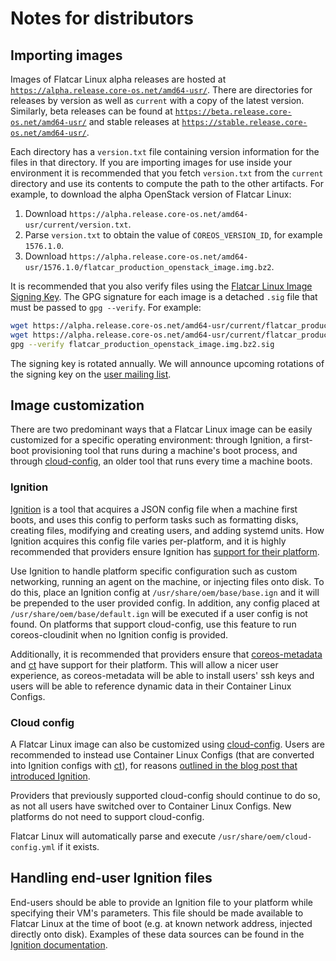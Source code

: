 # Notes for distributors

## Importing images

Images of Flatcar Linux alpha releases are hosted at [`https://alpha.release.core-os.net/amd64-usr/`][alpha-bucket]. There are directories for releases by version as well as `current` with a copy of the latest version. Similarly, beta releases can be found at [`https://beta.release.core-os.net/amd64-usr/`][beta-bucket] and stable releases at [`https://stable.release.core-os.net/amd64-usr/`][stable-bucket].

Each directory has a `version.txt` file containing version information for the files in that directory. If you are importing images for use inside your environment it is recommended that you fetch `version.txt` from the `current` directory and use its contents to compute the path to the other artifacts. For example, to download the alpha OpenStack version of Flatcar Linux:

1. Download `https://alpha.release.core-os.net/amd64-usr/current/version.txt`.
2. Parse `version.txt` to obtain the value of `COREOS_VERSION_ID`, for example `1576.1.0`.
3. Download `https://alpha.release.core-os.net/amd64-usr/1576.1.0/flatcar_production_openstack_image.img.bz2`.

It is recommended that you also verify files using the [Flatcar Linux Image Signing Key][signing-key]. The GPG signature for each image is a detached `.sig` file that must be passed to `gpg --verify`. For example:

```sh
wget https://alpha.release.core-os.net/amd64-usr/current/flatcar_production_openstack_image.img.bz2
wget https://alpha.release.core-os.net/amd64-usr/current/flatcar_production_openstack_image.img.bz2.sig
gpg --verify flatcar_production_openstack_image.img.bz2.sig
```

The signing key is rotated annually. We will announce upcoming rotations of the signing key on the [user mailing list][flatcar-user].

[alpha-bucket]: https://alpha.release.core-os.net/amd64-usr/
[beta-bucket]: https://beta.release.core-os.net/amd64-usr/
[stable-bucket]: https://stable.release.core-os.net/amd64-usr/
[signing-key]: https://coreos.com/security/image-signing-key
[flatcar-user]: https://groups.google.com/forum/#!forum/flatcar-linux-user

## Image customization

There are two predominant ways that a Flatcar Linux image can be easily customized for a specific operating environment: through Ignition, a first-boot provisioning tool that runs during a machine's boot process, and through [cloud-config](https://github.com/flatcar-linux/coreos-cloudinit/blob/master/Documentation/cloud-config.md), an older tool that runs every time a machine boots.

### Ignition

[Ignition][ignition] is a tool that acquires a JSON config file when a machine first boots, and uses this config to perform tasks such as formatting disks, creating files, modifying and creating users, and adding systemd units. How Ignition acquires this config file varies per-platform, and it is highly recommended that providers ensure Ignition has [support for their platform][ign-platforms].

Use Ignition to handle platform specific configuration such as custom networking, running an agent on the machine, or injecting files onto disk. To do this, place an Ignition config at `/usr/share/oem/base/base.ign` and it will be prepended to the user provided config. In addition, any config placed at `/usr/share/oem/base/default.ign` will be executed if a user config is not found. On platforms that support cloud-config, use this feature to run coreos-cloudinit when no Ignition config is provided.

Additionally, it is recommended that providers ensure that [coreos-metadata][coreos-metadata] and [ct][ct] have support for their platform. This will allow a nicer user experience, as coreos-metadata will be able to install users' ssh keys and users will be able to reference dynamic data in their Container Linux Configs.

[ignition]: https://coreos.com/blog/introducing-ignition.html
[ign-platforms]: https://github.com/flatcar-linux/ignition/blob/master/doc/supported-platforms.md
[coreos-metadata]: https://github.com/flatcar-linux/coreos-metadata/
[ct]: https://github.com/coreos/container-linux-config-transpiler

### Cloud config

A Flatcar Linux image can also be customized using [cloud-config](https://github.com/flatcar-linux/coreos-cloudinit/blob/master/Documentation/cloud-config.md). Users are recommended to instead use Container Linux Configs (that are converted into Ignition configs with [ct][ct]), for reasons [outlined in the blog post that introduced Ignition][ignition].

Providers that previously supported cloud-config should continue to do so, as not all users have switched over to Container Linux Configs. New platforms do not need to support cloud-config.

Flatcar Linux will automatically parse and execute `/usr/share/oem/cloud-config.yml` if it exists.

## Handling end-user Ignition files

End-users should be able to provide an Ignition file to your platform while specifying their VM's parameters. This file should be made available to Flatcar Linux at the time of boot (e.g. at known network address, injected directly onto disk). Examples of these data sources can be found in the [Ignition documentation][providers].

[providers]: https://github.com/flatcar-linux/ignition/blob/master/doc/supported-platforms.md
